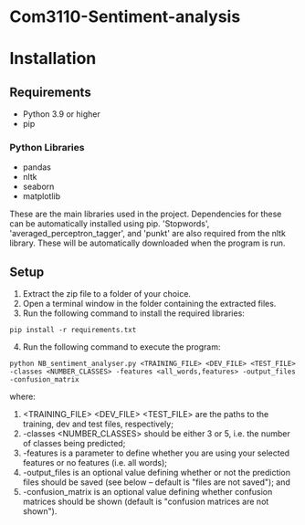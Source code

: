 # Com3110-Sentiment-analysis
# Installation

## Requirements
- Python 3.9 or higher
- pip

### Python Libraries
- pandas
- nltk
- seaborn
- matplotlib

These are the main libraries used in the project. Dependencies for these can be automatically installed using pip. 'Stopwords', 'averaged_perceptron_tagger', and 'punkt' are also required from the nltk library. These will be automatically downloaded when the program is run. 

## Setup
1. Extract the zip file to a folder of your choice.
2. Open a terminal window in the folder containing the extracted files.
3. Run the following command to install the required libraries:
```shell
pip install -r requirements.txt
```
4. Run the following command to execute the program:
```shell
python NB_sentiment_analyser.py <TRAINING_FILE> <DEV_FILE> <TEST_FILE> -classes <NUMBER_CLASSES> -features <all_words,features> -output_files -confusion_matrix
``` 

where:
1. <TRAINING_FILE> <DEV_FILE> <TEST_FILE> are the paths to the training, dev and
test files, respectively;
2. -classes <NUMBER_CLASSES> should be either 3 or 5, i.e. the number of classes being
predicted;
3. -features is a parameter to define whether you are using your selected features or
no features (i.e. all words);
4. -output_files is an optional value defining whether or not the prediction files should
be saved (see below – default is "files are not saved"); and
5. -confusion_matrix is an optional value defining whether confusion matrices should
be shown (default is "confusion matrices are not shown").

